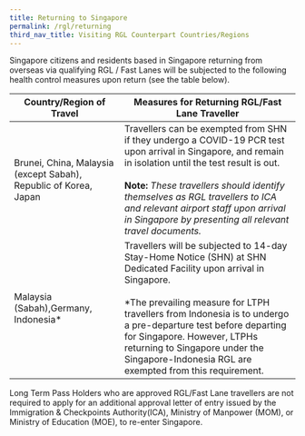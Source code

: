 ```yaml
---
title: Returning to Singapore
permalink: /rgl/returning
third_nav_title: Visiting RGL Counterpart Countries/Regions
---
```


Singapore citizens and residents based in Singapore returning from overseas via qualifying RGL / Fast Lanes will be subjected to the following health control measures upon return (see the table below).

|Country/Region of Travel | Measures for Returning RGL/Fast Lane Traveller |
|----------------------|--------------------------------|
| Brunei, China, Malaysia (except Sabah), Republic of Korea, Japan | Travellers can be exempted from SHN if they undergo a COVID-19 PCR test upon arrival in Singapore, and remain in isolation until the test result is out. <br><br> **Note:** *These travellers should identify themselves as RGL travellers to ICA and relevant airport staff upon arrival in Singapore by presenting all relevant travel documents.*  |
| Malaysia (Sabah),Germany, Indonesia* |Travellers will be subjected to 14-day Stay-Home Notice (SHN) at SHN Dedicated Facility upon arrival in Singapore. <br><br> *The prevailing measure for LTPH travellers from Indonesia is to undergo a pre-departure test before departing for Singapore. However, LTPHs returning to Singapore under the Singapore-Indonesia RGL are exempted from this requirement. |

Long Term Pass Holders who are approved RGL/Fast Lane travellers are not required to apply for an additional approval letter of entry issued by the Immigration & Checkpoints Authority(ICA), Ministry of Manpower (MOM), or Ministry of Education (MOE), to re-enter Singapore.

